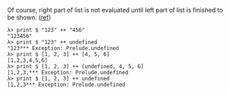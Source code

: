 <!--
{
  "title": "Haskell List Appending",
  "date": "2016-04-23T19:00:21.000Z",
  "category": "",
  "tags": [
    "haskell"
  ],
  "draft": false
}
-->

Of course, right part of list is not evaluated until left part of list is finished to be shown. ([ref](http://hackage.haskell.org/package/base-4.8.2.0/docs/Data-List.html#v:-43--43-))

```
λ> print $ "123" ++ "456"
"123456"
λ> print $ "123" ++ undefined
"123*** Exception: Prelude.undefined
λ> print $ [1, 2, 3] ++ [4, 5, 6]
[1,2,3,4,5,6]
λ> print $ [1, 2, 3] ++ [undefined, 4, 5, 6]
[1,2,3,*** Exception: Prelude.undefined
λ> print $ [1, 2, 3] ++ undefined
[1,2,3*** Exception: Prelude.undefined
```
